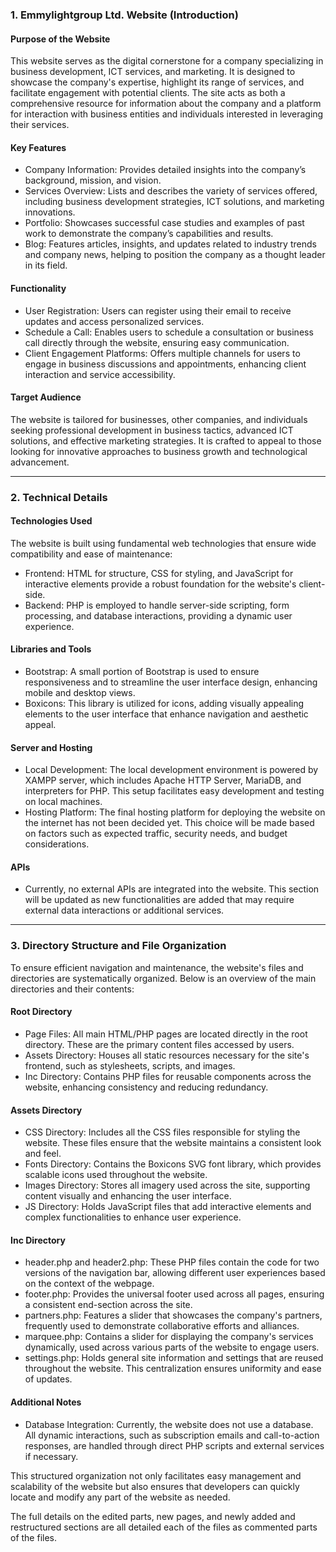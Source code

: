 ### 1. Emmylightgroup Ltd. Website (Introduction)

#### Purpose of the Website
This website serves as the digital cornerstone for a company specializing in business development, ICT services, and marketing. It is designed to showcase the company's expertise, highlight its range of services, and facilitate engagement with potential clients. The site acts as both a comprehensive resource for information about the company and a platform for interaction with business entities and individuals interested in leveraging their services.

#### Key Features
- Company Information: Provides detailed insights into the company’s background, mission, and vision.
- Services Overview: Lists and describes the variety of services offered, including business development strategies, ICT solutions, and marketing innovations.
- Portfolio: Showcases successful case studies and examples of past work to demonstrate the company’s capabilities and results.
- Blog: Features articles, insights, and updates related to industry trends and company news, helping to position the company as a thought leader in its field.

#### Functionality
- User Registration: Users can register using their email to receive updates and access personalized services.
- Schedule a Call: Enables users to schedule a consultation or business call directly through the website, ensuring easy communication.
- Client Engagement Platforms: Offers multiple channels for users to engage in business discussions and appointments, enhancing client interaction and service accessibility.

#### Target Audience
The website is tailored for businesses, other companies, and individuals seeking professional development in business tactics, advanced ICT solutions, and effective marketing strategies. It is crafted to appeal to those looking for innovative approaches to business growth and technological advancement.

---

### 2. Technical Details

#### Technologies Used
The website is built using fundamental web technologies that ensure wide compatibility and ease of maintenance:

- Frontend: HTML for structure, CSS for styling, and JavaScript for interactive elements provide a robust foundation for the website's client-side.
- Backend: PHP is employed to handle server-side scripting, form processing, and database interactions, providing a dynamic user experience.

#### Libraries and Tools
- Bootstrap: A small portion of Bootstrap is used to ensure responsiveness and to streamline the user interface design, enhancing mobile and desktop views.
- Boxicons: This library is utilized for icons, adding visually appealing elements to the user interface that enhance navigation and aesthetic appeal.

#### Server and Hosting
- Local Development: The local development environment is powered by XAMPP server, which includes Apache HTTP Server, MariaDB, and interpreters for PHP. This setup facilitates easy development and testing on local machines.
- Hosting Platform: The final hosting platform for deploying the website on the internet has not been decided yet. This choice will be made based on factors such as expected traffic, security needs, and budget considerations.

#### APIs
- Currently, no external APIs are integrated into the website. This section will be updated as new functionalities are added that may require external data interactions or additional services.

---

### 3. Directory Structure and File Organization

To ensure efficient navigation and maintenance, the website's files and directories are systematically organized. Below is an overview of the main directories and their contents:

#### Root Directory
- Page Files: All main HTML/PHP pages are located directly in the root directory. These are the primary content files accessed by users.
- Assets Directory: Houses all static resources necessary for the site's frontend, such as stylesheets, scripts, and images.
- Inc Directory: Contains PHP files for reusable components across the website, enhancing consistency and reducing redundancy.

#### Assets Directory
- CSS Directory: Includes all the CSS files responsible for styling the website. These files ensure that the website maintains a consistent look and feel.
- Fonts Directory: Contains the Boxicons SVG font library, which provides scalable icons used throughout the website.
- Images Directory: Stores all imagery used across the site, supporting content visually and enhancing the user interface.
- JS Directory: Holds JavaScript files that add interactive elements and complex functionalities to enhance user experience.

#### Inc Directory
- header.php and header2.php: These PHP files contain the code for two versions of the navigation bar, allowing different user experiences based on the context of the webpage.
- footer.php: Provides the universal footer used across all pages, ensuring a consistent end-section across the site.
- partners.php: Features a slider that showcases the company's partners, frequently used to demonstrate collaborative efforts and alliances.
- marquee.php: Contains a slider for displaying the company's services dynamically, used across various parts of the website to engage users.
- settings.php: Holds general site information and settings that are reused throughout the website. This centralization ensures uniformity and ease of updates.

#### Additional Notes
- Database Integration: Currently, the website does not use a database. All dynamic interactions, such as subscription emails and call-to-action responses, are handled through direct PHP scripts and external services if necessary.

This structured organization not only facilitates easy management and scalability of the website but also ensures that developers can quickly locate and modify any part of the website as needed.

The full details on the edited parts, new pages, and newly added and restructured sections are all detailed each of the files as commented parts of the files.  